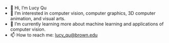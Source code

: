 - 👋 Hi, I’m Lucy Qu
- 👀 I’m interested in computer vision, computer graphics, 3D computer animation, and visual arts.
- 🌱 I’m currently learning more about machine learning and applications of computer vision.
- 📫 How to reach me: lucy_qu@brown.edu

<!---
lxcyqx/lxcyqx is a ✨ special ✨ repository because its `README.md` (this file) appears on your GitHub profile.
You can click the Preview link to take a look at your changes.
--->
